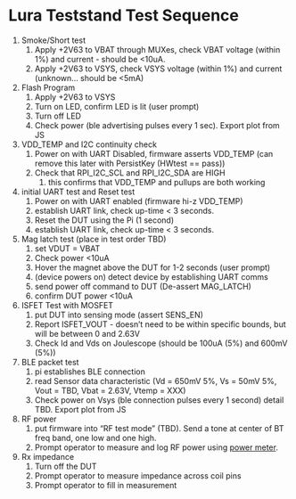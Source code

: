 # Lura Teststand Test Sequence

1. Smoke/Short test
    1. Apply +2V63 to VBAT through MUXes, check VBAT voltage (within 1%) and current - should be <10uA.
    2. Apply +2V63 to VSYS, check VSYS voltage (within 1%) and current (unknown… should be <5mA)
2. Flash Program
    1. Apply +2V63 to VSYS
    2. Turn on LED, confirm LED is lit (user prompt)
    3. Turn off LED
    4. Check power (ble advertising pulses every 1 sec). Export plot from JS
3. VDD_TEMP and I2C continuity check
    1. Power on with UART Disabled, firmware asserts VDD_TEMP (can remove this later with PersistKey (HWtest == pass))
    2. Check that RPI_I2C_SCL and RPI_I2C_SDA are HIGH
        1. this confirms that VDD_TEMP and pullups are both working
4. initial UART test and Reset test
    1. Power on with UART enabled (firmware hi-z VDD_TEMP)
    2. establish UART link, check up-time < 3 seconds.
    3. Reset the DUT using the Pi (1 second)
    4. establish UART link, check up-time < 3 seconds.
5. Mag latch test (place in test order TBD)
    1. set VDUT = VBAT
    2. Check power <10uA
    3. Hover the magnet above the DUT for 1-2 seconds (user prompt)
    4. (device powers on) detect device by establishing UART comms
    5. send power off command to DUT (De-assert MAG_LATCH)
    6. confirm DUT power <10uA
6. ISFET Test with MOSFET
    1. put DUT into sensing mode (assert SENS_EN)
    2. Report ISFET_VOUT - doesn’t need to be within specific bounds, but will be between 0 and 2.63V
    3. Check Id and Vds on Joulescope (should be 100uA (5%) and 600mV (5%))
7. BLE packet test
    1. pi establishes BLE connection
    2. read Sensor data characteristic (Vd = 650mV 5%, Vs = 50mV 5%, Vout = TBD, Vbat = 2.63V, Vtemp = XXX)
    3. Check power on Vsys (ble connection pulses every 1 second) detail TBD. Export plot from JS
8. RF power
    1. put firmware into “RF test mode” (TBD). Send a tone at center of BT freq band, one low and one high.
    2. Prompt operator to measure and log RF power using [power meter](https://www.minicircuits.com/WebStore/RF-Smart-Power-Sensors.html#product_details).
9. Rx impedance
    1. Turn off the DUT
    2. Prompt operator to measure impedance across coil pins
    3. Prompt operator to fill in measurement
